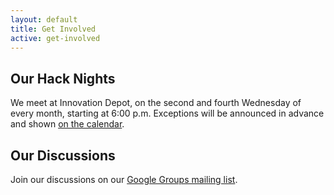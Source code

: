```yaml
---
layout: default
title: Get Involved
active: get-involved
---
```


Our Hack Nights
---------------

We meet at Innovation Depot, on the second and fourth Wednesday of every month, starting at 6:00 p.m. Exceptions will be announced in advance and shown [on the calendar](http://www.meetup.com/Code-for-Birmingham-AL/).


Our Discussions
---------------

Join our discussions on our [Google Groups mailing list](https://groups.google.com/forum/#!forum/codeforbirmingham).
